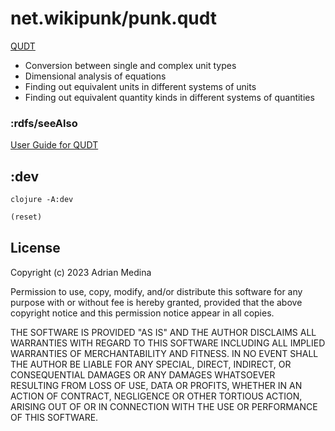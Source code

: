 # net.wikipunk/punk.qudt
[QUDT](https://qudt.org/) 

* Conversion between single and complex unit types
* Dimensional analysis of equations
* Finding out equivalent units in different systems of units
* Finding out equivalent quantity kinds in different systems of
  quantities

### :rdfs/seeAlso
[User Guide for QUDT](https://github.com/qudt/qudt-public-repo/wiki/User-Guide-for-QUDT)

## :dev

``` shell
clojure -A:dev
```

``` clojure
(reset)
```

## License
Copyright (c) 2023 Adrian Medina

Permission to use, copy, modify, and/or distribute this software for
any purpose with or without fee is hereby granted, provided that the
above copyright notice and this permission notice appear in all
copies.

THE SOFTWARE IS PROVIDED "AS IS" AND THE AUTHOR DISCLAIMS ALL
WARRANTIES WITH REGARD TO THIS SOFTWARE INCLUDING ALL IMPLIED
WARRANTIES OF MERCHANTABILITY AND FITNESS. IN NO EVENT SHALL THE
AUTHOR BE LIABLE FOR ANY SPECIAL, DIRECT, INDIRECT, OR CONSEQUENTIAL
DAMAGES OR ANY DAMAGES WHATSOEVER RESULTING FROM LOSS OF USE, DATA OR
PROFITS, WHETHER IN AN ACTION OF CONTRACT, NEGLIGENCE OR OTHER
TORTIOUS ACTION, ARISING OUT OF OR IN CONNECTION WITH THE USE OR
PERFORMANCE OF THIS SOFTWARE.
